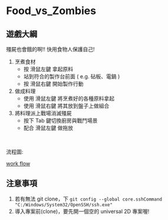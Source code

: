 
# Food_vs_Zombies

## 遊戲大綱

殭屍也會餓的啊!! 快用食物人保護自己!

1. 烹煮食材
    - 按 滑鼠左鍵 拿起原料
    - 站到符合的製作台前面 ( e.g. 砧板、電鍋 )
    - 按 滑鼠右鍵 開始製作行動
2. 做成料理
    - 使用 滑鼠左鍵 將烹煮好的各種原料拿起
    - 使用 滑鼠右鍵 將其放到盤子上做組合
3. 將料理派上戰場消滅殭屍
    - 按下 Tab 鍵切換廚房與戰鬥場景
    - 配合 滑鼠左鍵 做拖放
<br>

流程圖:

[work flow](https://lucid.app/lucidchart/876a7f8c-c1a8-438e-9550-ee6387eb9d50/edit?invitationId=inv_0bd22830-a199-4103-828c-2af9cdf2d3dd&page=0_0#)

## 注意事項

1. 若有無法 git clone，下 `git config --global core.sshCommand "C:/Windows/System32/OpenSSH/ssh.exe"`
2. 導入專案前(clone)，要先開一個空的 universal 2D 專案喔!